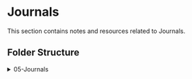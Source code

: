 # Journals

This section contains notes and resources related to Journals.

## Folder Structure

<details>
<summary>05-Journals</summary>

- [README.md](./README.md)

</details>
